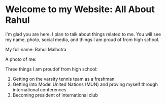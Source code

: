 # Welcome to my Website: All About Rahul

I'm glad you are here. I plan to talk about things related to me.
You will see my name, photo, social media, and things I am proud of from high school.

My full name: Rahul Malhotra

A photo of me:

Three things I am proudof from high school:
1. Getting on the varsity tennis team as a freshman
2. Getting into Model United Nations (MUN) and proving myself through international conferences
3. Becoming president of international club
